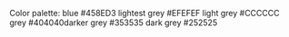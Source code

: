 Color palette:
blue #458ED3
lightest grey #EFEFEF
light grey #CCCCCC
grey #404040darker grey #353535
dark grey #252525
